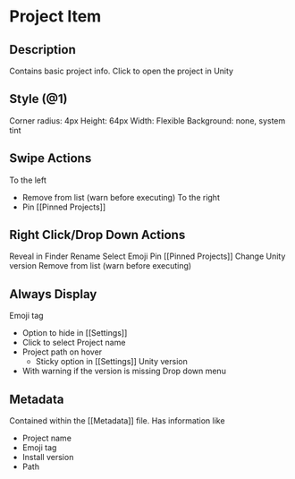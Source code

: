 # Project Item
## Description
Contains basic project info.  Click to open the project in Unity

## Style (@1)
Corner radius: 4px
Height: 64px
Width: Flexible
Background: none, system tint

## Swipe Actions
To the left
- Remove from list (warn before executing)
To the right
- Pin [[Pinned Projects]]

## Right Click/Drop Down Actions
Reveal in Finder
Rename
Select Emoji
Pin [[Pinned Projects]]
Change Unity version
Remove from list (warn before executing)

## Always Display
Emoji tag
- Option to hide in [[Settings]]
- Click to select
Project name
- Project path on hover
	- Sticky option in [[Settings]]
Unity version
- With warning if the version is missing
Drop down menu

## Metadata
Contained within the [[Metadata]] file.  Has information like
- Project name
- Emoji tag
- Install version
- Path